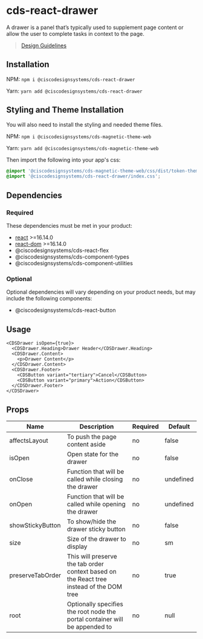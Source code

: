 # cds-react-drawer

A drawer is a panel that’s typically used to supplement page content or allow the user to complete tasks in context to the page.

> [Design Guidelines](https://magnetic.cisco.com/0a43ab5cd/p/5094d3-drawer)

## Installation

NPM: `npm i @ciscodesignsystems/cds-react-drawer`

Yarn: `yarn add @ciscodesignsystems/cds-react-drawer`

## Styling and Theme Installation

You will also need to install the styling and needed theme files.

NPM: `npm i @ciscodesignsystems/cds-magnetic-theme-web`

Yarn: `yarn add @ciscodesignsystems/cds-magnetic-theme-web`

Then import the following into your app's css:

```css
@import '@ciscodesignsystems/cds-magnetic-theme-web/css/dist/token-theme-light-variables.css';
@import '@ciscodesignsystems/cds-react-drawer/index.css';
```

## Dependencies

### Required

These dependencies must be met in your product:

- [react](https://www.npmjs.com/package/react) >=16.14.0
- [react-dom](https://www.npmjs.com/package/react-dom) >=16.14.0
- @ciscodesignsystems/cds-react-flex
- @ciscodesignsystems/cds-component-types
- @ciscodesignsystems/cds-component-utilities

### Optional

Optional dependencies will vary depending on your product needs, but may include the following components:

- @ciscodesignsystems/cds-react-button

## Usage

```tsx
<CDSDrawer isOpen={true}>
  <CDSDrawer.Heading>Drawer Header</CDSDrawer.Heading>
  <CDSDrawer.Content>
    <p>Drawer Content</p>
  </CDSDrawer.Content>
  <CDSDrawer.Footer>
    <CDSButton variant="tertiary">Cancel</CDSButton>
    <CDSButton variant="primary">Action</CDSButton>
  </CDSDrawer.Footer>
</CDSDrawer>
```

## Props

| Name             | Description                                                                              | Required | Default   |
| ---------------- | ---------------------------------------------------------------------------------------- | -------- | --------- |
| affectsLayout    | To push the page content aside                                                           | no       | false     |
| isOpen           | Open state for the drawer                                                                | no       | false     |
| onClose          | Function that will be called while closing the drawer                                    | no       | undefined |
| onOpen           | Function that will be called while opening the drawer                                    | no       | undefined |
| showStickyButton | To show/hide the drawer sticky button                                                    | no       | false     |
| size             | Size of the drawer to display                                                            | no       | sm        |
| preserveTabOrder | This will preserve the tab order context based on the React tree instead of the DOM tree | no       | true      |
| root             | Optionally specifies the root node the portal container will be appended to              | no       | null      |
